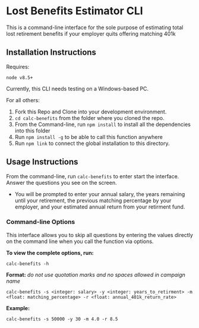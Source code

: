 # Lost Benefits Estimator CLI

This is a command-line interface for the sole purpose of estimating total lost retirement benefits if your employer quits offering matching 401k

## Installation Instructions

Requires:
```
node v8.5+
```

Currently, this CLI needs testing on a Windows-based PC.

For all others:

1. Fork this Repo and Clone into your development environment.
2. `cd calc-benefits` from the folder where you cloned the repo.
3. From the Command-line, run `npm install` to install all the dependencies into this folder
4. Run `npm install -g` to be able to call this function anywhere
5. Run `npm link` to connect the global installation to this directory.

## Usage Instructions

From the command-line, run `calc-benefits` to enter start the interface. Answer the questions you see on the screen. 

* You will be prompted to enter your annual salary, the years remaining until your retirement, the previous matching percentage by your employer, and your estimated annual return from your retirment fund.


### Command-line Options

This interface allows you to skip all questions by entering the values directly on the command line when you call the function via options.

**To view the complete options, run:**
```
calc-benefits -h
```

**Format:** _do not use quotation marks and no spaces allowed in campaign name_
```
calc-benefits -s <integer: salary> -y <integer: years_to_retirment> -m <float: matching_percentage> -r <float: annual_401k_return_rate>
```

**Example:**
```
calc-benefits -s 50000 -y 30 -m 4.0 -r 8.5
```